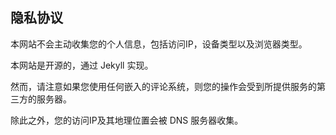 ## 隐私协议

本网站不会主动收集您的个人信息，包括访问IP，设备类型以及浏览器类型。

本网站是开源的，通过 Jekyll 实现。

然而，请注意如果您使用任何嵌入的评论系统，则您的操作会受到所提供服务的第三方的服务器。

除此之外，您的访问IP及其地理位置会被 DNS 服务器收集。